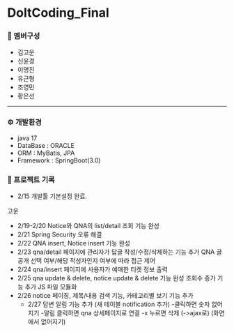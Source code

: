 # DoItCoding_Final

### 👥 멤버구성
 - 김고운
 - 신윤경
 - 이명진
 - 유근형
 - 조영민
 - 황은선
<hr>

### ⚙️ 개발환경
 - java 17
 - DataBase : ORACLE
 - ORM : MyBatis, JPA
 - Framework : SpringBoot(3.0)

### 📝 프로젝트 기록
 - 2/15 개발툴 기본설정 완료.

고운
 - 2/19-2/20 Notice와 QNA의 list/detail 조회 기능 완성
 - 2/21 Spring Security 오류 해결
 - 2/22 QNA insert, Notice insert 기능 완성
 - 2/23 qna/detail 페이지에 관리자가 답글 작성/수정/삭제하는 기능 추가
        QNA 글 공개 선택 여부/해당 작성자인지 여부에 따라 접근 제어
 - 2/24 qna/insert 페이지에 사용자가 예매한 티켓 정보 출력
 - 2/25 qna update & delete, notice update & delete 기능 완성
        조회수 증가 기능 추가
        JS 파일 모듈화
 - 2/26 notice 페이징, 제목/내용 검색 기능, 카테고리별 보기 기능 추가
   - 2/27 답변 알림 기능 추가 (새 테이블 notification 추가)
             -클릭하면 숫자 없어지기
             -알림 클릭하면 qna 상세페이지로 연결
             -x 누르면 삭제 (->ajax로) (화면에서 없어지기)
